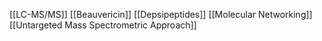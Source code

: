 [[LC-MS/MS]]
[[Beauvericin]]
[[Depsipeptides]]
[[Molecular Networking]]
[[Untargeted Mass Spectrometric Approach]]
